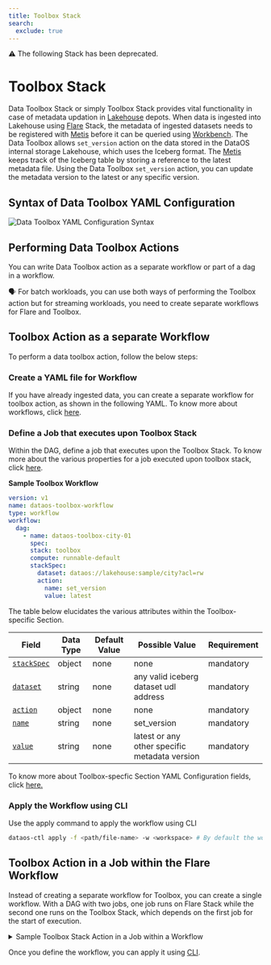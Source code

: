 ```yaml
---
title: Toolbox Stack
search:
  exclude: true
---
```


<aside class="callout">
⚠️ The following Stack has been deprecated.
</aside>

# Toolbox Stack

Data Toolbox Stack or simply Toolbox Stack provides vital functionality in case of metadata updation in [Lakehouse](/resources/depot/#lakehouse) depots. When data is ingested into Lakehouse using [Flare](/resources/stacks/flare/) Stack, the metadata of ingested datasets needs to be registered with [Metis](/interfaces/metis/) before it can be queried using [Workbench](/interfaces/workbench/). The Data Toolbox allows `set_version` action on the data stored in the DataOS internal storage Lakehouse, which uses the Iceberg format. The [Metis](/interfaces/metis/) keeps track of the Iceberg table by storing a reference to the latest metadata file. Using the Data Toolbox `set_version` action, you can update the metadata version to the latest or any specific version.

## Syntax of Data Toolbox YAML Configuration

![Data Toolbox YAML Configuration Syntax](/resources/stacks/data_toolbox/data_toolbox_syntax.png)

## Performing Data Toolbox Actions

You can write Data Toolbox action as a separate workflow or part of a dag in a workflow. 

<aside class="callout">
🗣️ For batch workloads, you can use both ways of performing the Toolbox action but for streaming workloads, you need to create separate workflows for Flare and Toolbox.

</aside>

## Toolbox Action as a separate Workflow

To perform a data toolbox action, follow the below steps:

### **Create a YAML file for Workflow**

If you have already ingested data, you can create a separate workflow for toolbox action, as shown in the following YAML. To know more about workflows, click [here](/resources/workflow/). 

### **Define a Job that executes upon Toolbox Stack**

Within the DAG, define a job that executes upon the Toolbox Stack. To know more about the various properties for a job executed upon toolbox stack, click [here](/resources/workflow/configurations/). 

**Sample Toolbox Workflow**

```yaml
version: v1 
name: dataos-toolbox-workflow 
type: workflow 
workflow: 
  dag: 
    - name: dataos-toolbox-city-01 
      spec: 
      stack: toolbox 
      compute: runnable-default 
      stackSpec: 
        dataset: dataos://lakehouse:sample/city?acl=rw 
        action: 
          name: set_version 
          value: latest 
```
The table below elucidates the various attributes within the Toolbox-specific Section.

| Field | Data Type | Default Value | Possible Value | Requirement |
| --- | --- | --- | --- | --- |
| [`stackSpec`](/resources/stacks/data_toolbox/data_toolbox_grammar/#toolbox) | object | none | none | mandatory |
| [`dataset`](/resources/stacks/data_toolbox/data_toolbox_grammar/#dataset) | string | none | any valid iceberg dataset udl address | mandatory |
| [`action`](/resources/stacks/data_toolbox/data_toolbox_grammar/#action) | object | none | none | mandatory |
| [`name`](/resources/stacks/data_toolbox/data_toolbox_grammar/#name) | string | none | set_version | mandatory |
| [`value`](/resources/stacks/data_toolbox/data_toolbox_grammar/#value) | string | none | latest or any other specific metadata version | mandatory |


To know more about Toolbox-specfic Section YAML Configuration fields, click [here.](/resources/stacks/data_toolbox/data_toolbox_grammar/)

### **Apply the Workflow using CLI**

Use the apply command to apply the workflow using CLI

```bash
dataos-ctl apply -f <path/file-name> -w <workspace> # By default the workspace is public so you may not include the -w flag
```

## Toolbox Action in a Job within the Flare Workflow

Instead of creating a separate workflow for Toolbox, you can create a single workflow. With a DAG with two jobs, one job runs on Flare Stack while the second one runs on the Toolbox Stack, which depends on the first job for the start of execution.

<details>
<summary>Sample Toolbox Stack Action in a Job within a Workflow</summary>

```yaml
version: v1 # Version
name: wf-sample-002 # Workflow Name
type: workflow # Name of the Resource
tags: # Tags
- Con
- CONNECT
description: The job ingests data using Flare and registers the metadata using Toolbox Stack # Description of the Workflow
workflow: # Workflow Section
  title: Connect City # Title
  dag: # Directed Acyclic Graph

		# Job 1 executed upon Flare Stack: This job ingests city data
  - name: wf-sample-job-001
    title: City Data Ingester
    description: The job ingests city data 
    spec:
      tags:
      - Connect
      - City
      stack: flare:7.0
      compute: runnable-default
      stackSpec:
        job:
          explain: true
          logLevel: INFO

          inputs:
           - name: city_connect
             dataset: dataos://thirdparty01:none/city
             format: csv
             schemaPath: dataos://thirdparty01:none/schemas/avsc/city.avsc

          outputs:
            - name: cities
              dataset: dataos://lakehouse:retail/city01?acl=rw
              format: Iceberg
              description: City data ingested from external csv
              options:
                saveMode: append
                sort:
                  mode: partition
                  columns:
                    - name: version
                      order: desc
                iceberg:
                  properties:
                    write.format.default: parquet
                    write.metadata.compression-codec: gzip
                  partitionSpec:
                    - type: identity
                      column: version
          steps:
          - sequence:
              - name: cities
                doc: Pick all columns from cities and add version as yyyyMMddHHmm formatted
                  timestamp.
                sql: |
                    SELECT
                      *,
                      date_format (now(), 'yyyyMMddHHmm') AS version,
                      now() AS ts_city
                    FROM
                      city_connect

	# Job 2 executes upon Toolbox Stack: This job registers latest version of metadata to Metis
  - name: data-tool-job-001
    spec:
      stack: toolbox
      compute: runnable-default
      stackSpec:
        dataset: dataos://lakehouse:retail/city01
        action:
          name: set_version
          value: latest
    dependencies: wf-sample-job-001
```
</details>

Once you define the workflow, you can apply it using [CLI](/interfaces/cli/).

